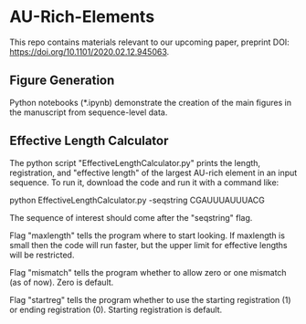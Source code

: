 # AU-Rich-Elements

This repo contains materials relevant to our upcoming paper, preprint DOI: https://doi.org/10.1101/2020.02.12.945063.

## Figure Generation

Python notebooks (\*.ipynb) demonstrate the creation of the main figures in the manuscript from sequence-level data.

## Effective Length Calculator

The python script "EffectiveLengthCalculator.py" prints the length, registration, and "effective length" of the largest AU-rich element in an input sequence.  To run it, download the code and run it with a command like:

python EffectiveLengthCalculator.py -seqstring CGAUUUAUUUACG

The sequence of interest should come after the "seqstring" flag.

Flag "maxlength" tells the program where to start looking.  If maxlength is small then the code will run faster, but the upper limit for effective lengths will be restricted.

Flag "mismatch" tells the program whether to allow zero or one mismatch (as of now).  Zero is default.

Flag "startreg" tells the program whether to use the starting registration (1) or ending registration (0).  Starting registration is default.
